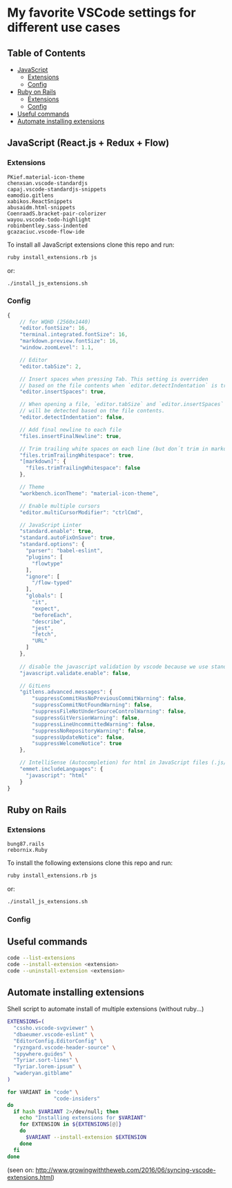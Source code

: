 # My favorite VSCode settings for different use cases

## Table of Contents

- [JavaScript](#javascript-reactjs--redux--flow)
  - [Extensions](#extensions)
  - [Config](#config)
- [Ruby on Rails](#ruby-on-rails)
  - [Extensions](#extensions-1)
  - [Config](#config-1)
- [Useful commands](#useful-commands)
- [Automate installing extensions](automate-installing-extensions)


## JavaScript (React.js + Redux + Flow)
### Extensions
  
`PKief.material-icon-theme`  
`chenxsan.vscode-standardjs`  
`capaj.vscode-standardjs-snippets`  
`eamodio.gitlens`  
`xabikos.ReactSnippets`  
`abusaidm.html-snippets`  
`CoenraadS.bracket-pair-colorizer`  
`wayou.vscode-todo-highlight`  
`robinbentley.sass-indented`  
`gcazaciuc.vscode-flow-ide`  
  
To install all JavaScript extensions clone this repo and run:

```bash
ruby install_extensions.rb js
```
or:
```bash
./install_js_extensions.sh
```  

### Config

```javascript
{
    // for WQHD (2560x1440)
    "editor.fontSize": 16,
    "terminal.integrated.fontSize": 16,
    "markdown.preview.fontSize": 16,
    "window.zoomLevel": 1.1,

    // Editor
    "editor.tabSize": 2,

    // Insert spaces when pressing Tab. This setting is overriden
    // based on the file contents when `editor.detectIndentation` is true.
    "editor.insertSpaces": true,

    // When opening a file, `editor.tabSize` and `editor.insertSpaces`
    // will be detected based on the file contents.
    "editor.detectIndentation": false,

    // Add final newline to each file
    "files.insertFinalNewline": true,

    // Trim trailing white spaces on each line (but don´t trim in markdown files)
    "files.trimTrailingWhitespace": true,  
    "[markdown]": {
      "files.trimTrailingWhitespace": false
    },

    // Theme
    "workbench.iconTheme": "material-icon-theme",

    // Enable multiple cursors
    "editor.multiCursorModifier": "ctrlCmd",

    // JavaScript Linter
    "standard.enable": true,
    "standard.autoFixOnSave": true,
    "standard.options": {
      "parser": "babel-eslint",
      "plugins": [
        "flowtype"
      ],
      "ignore": [
        "/flow-typed"
      ],
      "globals": [
        "it",
        "expect",
        "beforeEach",
        "describe",
        "jest",
        "fetch",
        "URL"
      ]
    },
    
    // disable the javascript validation by vscode because we use standard
    "javascript.validate.enable": false,

    // GitLens
    "gitlens.advanced.messages": {
        "suppressCommitHasNoPreviousCommitWarning": false,
        "suppressCommitNotFoundWarning": false,
        "suppressFileNotUnderSourceControlWarning": false,
        "suppressGitVersionWarning": false,
        "suppressLineUncommittedWarning": false,
        "suppressNoRepositoryWarning": false,
        "suppressUpdateNotice": false,
        "suppressWelcomeNotice": true
    },

    // IntelliSense (Autocompletion) for html in JavaScript files (.js/.jsx)
    "emmet.includeLanguages": {
      "javascript": "html"
    }
}
```

## Ruby on Rails
### Extensions
  
`bung87.rails`  
`rebornix.Ruby`  
  
To install the following extensions clone this repo and run:
  
```bash  
ruby install_extensions.rb js  
```  
or:  
```bash  
./install_js_extensions.sh  
```  

### Config

## Useful commands

```bash
code --list-extensions
code --install-extension <extension>
code --uninstall-extension <extension>
```

## Automate installing extensions

Shell script to automate install of multiple extensions (without ruby...)

```bash
EXTENSIONS=(
  "cssho.vscode-svgviewer" \
  "dbaeumer.vscode-eslint" \
  "EditorConfig.EditorConfig" \
  "ryzngard.vscode-header-source" \
  "spywhere.guides" \
  "Tyriar.sort-lines" \
  "Tyriar.lorem-ipsum" \
  "waderyan.gitblame"
)

for VARIANT in "code" \
               "code-insiders"
do
  if hash $VARIANT 2>/dev/null; then
    echo "Installing extensions for $VARIANT"
    for EXTENSION in ${EXTENSIONS[@]}
    do
      $VARIANT --install-extension $EXTENSION
    done
  fi
done
```

(seen on: http://www.growingwiththeweb.com/2016/06/syncing-vscode-extensions.html)

